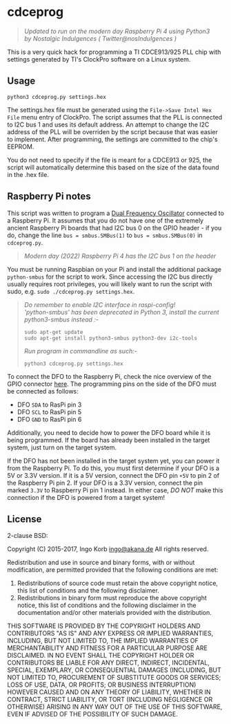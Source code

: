 # cdceprog #

 >*Updated to run on the modern day Raspberry Pi 4 using Python3<br>
 >by Nostalgic Indulgences ( Twitter@nosIndulgences )*

This is a very quick hack for programming a TI CDCE913/925 PLL chip with
settings generated by TI's ClockPro software on a Linux system.

## Usage ##

    python3 cdceprog.py settings.hex

The settings.hex file must be generated using the `File->Save Intel Hex
File` menu entry of ClockPro. The script assumes that the PLL is
connected to I2C bus 1 and uses its default address. An attempt to
change the I2C address of the PLL will be overriden by the script
because that was easier to implement. After programming, the settings
are committed to the chip's EEPROM.

You do not need to specify if the file is meant for a CDCE913 or 925,
the script will automatically determine this based on the size of the
data found in the .hex file.

## Raspberry Pi notes ##

This script was written to program a [Dual Frequency
Oscillator](http://nfggames.com/forum2/index.php?topic=5744.0)
connected to a Raspberry Pi. It assumes that you do not have one of
the extremely ancient Raspberry Pi boards that had I2C bus 0 on the
GPIO header - if you do, change the line `bus = smbus.SMBus(1)` to
`bus = smbus.SMBus(0)` in `cdceprog.py`.

> *Modern day (2022) Raspberry Pi 4 has the I2C bus 1 on the header*

You must be running Raspbian on your Pi and install the additional
package `python-smbus` for the script to work. Since accessing the I2C
bus directly usually requires root privileges, you will likely want to
run the script with sudo, e.g. `sudo ./cdceprog.py settings.hex`.

>*Do remember to enable I2C interface in raspi-config!<br>*
>*'python-smbus' has been deprecated in Python 3, install the current python3-smbus instead :-<br>*
>
>`sudo apt-get update`<br>
>`sudo apt-get install python3-smbus python3-dev i2c-tools`<br>
>
>*Run program in commandline as such:-<br>*
>
>`python3 cdceprog.py settings.hex`<br>

To connect the DFO to the Raspberry Pi, check the nice overview of the
GPIO connector [here](http://pi.gadgetoid.com/pinout). The programming
pins on the side of the DFO must be connected as follows:

* DFO `SDA` to RasPi pin 3
* DFO `SCL` to RasPi pin 5
* DFO `GND` to RasPi pin 6

Additionally, you need to decide how to power the DFO board while it
is being programmed. If the board has already been installed in the
target system, just turn on the target system.

If the DFO has not been installed in the target system yet, you can
power it from the Raspberry Pi. To do this, you must first determine
if your DFO is a 5V or 3.3V version. If it is a 5V version, connect
the DFO pin `+5V` to pin 2 of the Raspberry Pi pin 2. If your DFO is a
3.3V version, connect the pin marked `3.3V` to Raspberry Pi pin 1
instead. In either case, *DO NOT* make this connection if the DFO is
powered from a target system!

## License ##

2-clause BSD:

Copyright (C) 2015-2017, Ingo Korb <ingo@akana.de>
All rights reserved.

Redistribution and use in source and binary forms, with or without
modification, are permitted provided that the following conditions are met:

1. Redistributions of source code must retain the above copyright notice,
    this list of conditions and the following disclaimer.
2. Redistributions in binary form must reproduce the above copyright notice,
    this list of conditions and the following disclaimer in the documentation
    and/or other materials provided with the distribution.

THIS SOFTWARE IS PROVIDED BY THE COPYRIGHT HOLDERS AND CONTRIBUTORS "AS IS"
AND ANY EXPRESS OR IMPLIED WARRANTIES, INCLUDING, BUT NOT LIMITED TO, THE
IMPLIED WARRANTIES OF MERCHANTABILITY AND FITNESS FOR A PARTICULAR PURPOSE
ARE DISCLAIMED. IN NO EVENT SHALL THE COPYRIGHT HOLDER OR CONTRIBUTORS BE
LIABLE FOR ANY DIRECT, INDIRECT, INCIDENTAL, SPECIAL, EXEMPLARY, OR
CONSEQUENTIAL DAMAGES (INCLUDING, BUT NOT LIMITED TO, PROCUREMENT OF
SUBSTITUTE GOODS OR SERVICES; LOSS OF USE, DATA, OR PROFITS; OR BUSINESS
INTERRUPTION) HOWEVER CAUSED AND ON ANY THEORY OF LIABILITY, WHETHER IN
CONTRACT, STRICT LIABILITY, OR TORT (INCLUDING NEGLIGENCE OR OTHERWISE)
ARISING IN ANY WAY OUT OF THE USE OF THIS SOFTWARE, EVEN IF ADVISED OF
THE POSSIBILITY OF SUCH DAMAGE.
